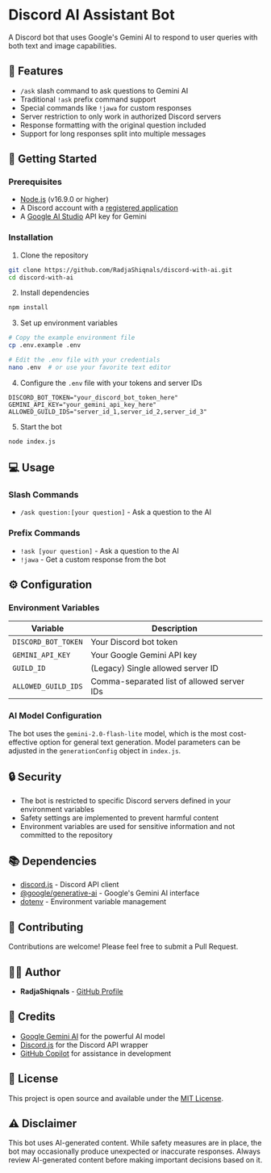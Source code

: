 # Discord AI Assistant Bot

A Discord bot that uses Google's Gemini AI to respond to user queries with both text and image capabilities.

## 🌟 Features

- `/ask` slash command to ask questions to Gemini AI
- Traditional `!ask` prefix command support
- Special commands like `!jawa` for custom responses
- Server restriction to only work in authorized Discord servers
- Response formatting with the original question included
- Support for long responses split into multiple messages

## 🚀 Getting Started

### Prerequisites

- [Node.js](https://nodejs.org/) (v16.9.0 or higher)
- A Discord account with a [registered application](https://discord.com/developers/applications)
- A [Google AI Studio](https://makersuite.google.com/app/apikey) API key for Gemini

### Installation

1. Clone the repository
```bash
git clone https://github.com/RadjaShiqnals/discord-with-ai.git
cd discord-with-ai
```

2. Install dependencies
```bash
npm install
```

3. Set up environment variables
```bash
# Copy the example environment file
cp .env.example .env

# Edit the .env file with your credentials
nano .env  # or use your favorite text editor
```

4. Configure the `.env` file with your tokens and server IDs
```
DISCORD_BOT_TOKEN="your_discord_bot_token_here"
GEMINI_API_KEY="your_gemini_api_key_here"
ALLOWED_GUILD_IDS="server_id_1,server_id_2,server_id_3"
```

5. Start the bot
```bash
node index.js
```

## 💻 Usage

### Slash Commands

- `/ask question:[your question]` - Ask a question to the AI

### Prefix Commands

- `!ask [your question]` - Ask a question to the AI
- `!jawa` - Get a custom response from the bot

## ⚙️ Configuration

### Environment Variables

| Variable | Description |
| --- | --- |
| `DISCORD_BOT_TOKEN` | Your Discord bot token |
| `GEMINI_API_KEY` | Your Google Gemini API key |
| `GUILD_ID` | (Legacy) Single allowed server ID |
| `ALLOWED_GUILD_IDS` | Comma-separated list of allowed server IDs |

### AI Model Configuration

The bot uses the `gemini-2.0-flash-lite` model, which is the most cost-effective option for general text generation. Model parameters can be adjusted in the `generationConfig` object in `index.js`.

## 🔒 Security

- The bot is restricted to specific Discord servers defined in your environment variables
- Safety settings are implemented to prevent harmful content
- Environment variables are used for sensitive information and not committed to the repository

## 📚 Dependencies

- [discord.js](https://discord.js.org/) - Discord API client
- [@google/generative-ai](https://www.npmjs.com/package/@google/generative-ai) - Google's Gemini AI interface
- [dotenv](https://www.npmjs.com/package/dotenv) - Environment variable management

## 🤝 Contributing

Contributions are welcome! Please feel free to submit a Pull Request.

## 👨‍💻 Author

- **RadjaShiqnals** - [GitHub Profile](https://github.com/RadjaShiqnals)

## 🙏 Credits

- [Google Gemini AI](https://ai.google.dev/) for the powerful AI model
- [Discord.js](https://discord.js.org/) for the Discord API wrapper
- [GitHub Copilot](https://github.com/features/copilot) for assistance in development

## 📜 License

This project is open source and available under the [MIT License](LICENSE).

## ⚠️ Disclaimer

This bot uses AI-generated content. While safety measures are in place, the bot may occasionally produce unexpected or inaccurate responses. Always review AI-generated content before making important decisions based on it.

